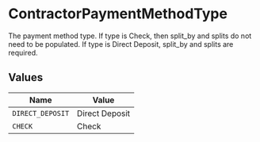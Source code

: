 # ContractorPaymentMethodType

The payment method type. If type is Check, then split_by and splits do not need to be populated. If type is Direct Deposit, split_by and splits are required.


## Values

| Name             | Value            |
| ---------------- | ---------------- |
| `DIRECT_DEPOSIT` | Direct Deposit   |
| `CHECK`          | Check            |